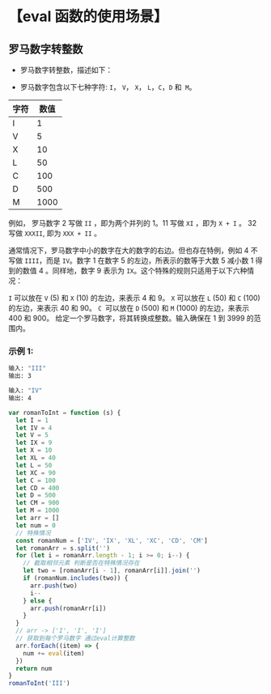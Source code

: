 # 【eval 函数的使用场景】

## 罗马数字转整数

- 罗马数字转整数，描述如下：

- 罗马数字包含以下七种字符: `I`， `V`， `X`， `L`，`C`，`D` 和` M`。

| 字符 | 数值 |
| ---- | ---- |
| I    | 1    |
| V    | 5    |
| X    | 10   |
| L    | 50   |
| C    | 100  |
| D    | 500  |
| M    | 1000 |

例如， 罗马数字 2 写做 `II` ，即为两个并列的 1。11 写做 `XI` ，即为 `X + I` 。 32 写做 `XXXII`, 即为 `XXX + II` 。

通常情况下，罗马数字中小的数字在大的数字的右边。但也存在特例，例如 4 不写做 `IIII`，而是 `IV`。数字 1 在数字 5 的左边，所表示的数等于大数 5 减小数 1 得到的数值 4 。同样地，数字 9 表示为 `IX`。这个特殊的规则只适用于以下六种情况：

`I` 可以放在 `V` (5) 和 `X` (10) 的左边，来表示 4 和 9。
`X` 可以放在 `L` (50) 和 `C` (100) 的左边，来表示 40 和 90。
`C `可以放在 `D` (500) 和 `M` (1000) 的左边，来表示 400 和 900。
给定一个罗马数字，将其转换成整数。输入确保在 1 到 3999 的范围内。

### 示例 1:

```bash
输入: "III"
输出: 3
```

```bash
输入: "IV"
输出: 4
```

```js
var romanToInt = function (s) {
  let I = 1
  let IV = 4
  let V = 5
  let IX = 9
  let X = 10
  let XL = 40
  let L = 50
  let XC = 90
  let C = 100
  let CD = 400
  let D = 500
  let CM = 900
  let M = 1000
  let arr = []
  let num = 0
  // 特殊情况
  const romanNum = ['IV', 'IX', 'XL', 'XC', 'CD', 'CM']
  let romanArr = s.split('')
  for (let i = romanArr.length - 1; i >= 0; i--) {
    // 截取相邻元素 判断是否在特殊情况存在
    let two = [romanArr[i - 1], romanArr[i]].join('')
    if (romanNum.includes(two)) {
      arr.push(two)
      i--
    } else {
      arr.push(romanArr[i])
    }
  }
  // arr -> ['I', 'I', 'I']
  // 获取到每个罗马数字 通过eval计算整数
  arr.forEach((item) => {
    num += eval(item)
  })
  return num
}
romanToInt('III')
```
